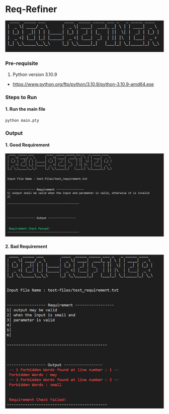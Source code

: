 # Req-Refiner

![intro](resources/Images/intro.PNG)

### Pre-requisite
1. Python version 3.10.9 
- https://www.python.org/ftp/python/3.10.9/python-3.10.9-amd64.exe

### Steps to Run

#### 1. Run the main file
```
python main.pty
```

### Output

#### 1. Good Requirement
![good_req](resources/Images/good_req.PNG)

#### 2. Bad Requirement
![bad_req](resources/Images/bad_req.PNG)



